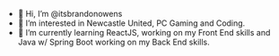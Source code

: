 - 👋 Hi, I’m @itsbrandonowens
- 👀 I’m interested in Newcastle United, PC Gaming and Coding. 
- 🌱 I’m currently learning ReactJS, working on my Front End skills and Java w/ Spring Boot working on my Back End skills.

<!---
itsbrandonowens/itsbrandonowens is a ✨ special ✨ repository because its `README.md` (this file) appears on your GitHub profile.
You can click the Preview link to take a look at your changes.
--->
